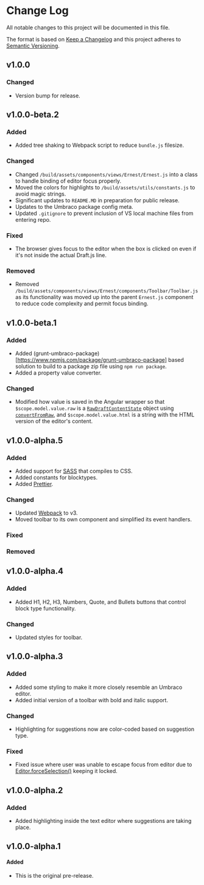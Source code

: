 # Change Log

All notable changes to this project will be documented in this file.

The format is based on [Keep a Changelog](http://keepachangelog.com/) and this project adheres to [Semantic Versioning](http://semver.org/).

## v1.0.0

### Changed

* Version bump for release.

## v1.0.0-beta.2

### Added

* Added tree shaking to Webpack script to reduce `bundle.js` filesize.

### Changed

* Changed `/build/assets/components/views/Ernest/Ernest.js` into a class to handle binding of editor focus properly.
* Moved the colors for highlights to `/build/assets/utils/constants.js` to avoid magic strings.
* Significant updates to `README.MD` in preparation for public release.
* Updates to the Umbraco package config meta.
* Updated `.gitignore` to prevent inclusion of VS local machine files from entering repo.

### Fixed

* The browser gives focus to the editor when the box is clicked on even if it's not inside the actual Draft.js line.

### Removed

* Removed `/build/assets/components/views/Ernest/components/Toolbar/Toolbar.js` as its functionality was moved up into the parent `Ernest.js` component to reduce code complexity and permit focus binding.

## v1.0.0-beta.1

### Added

* Added (grunt-umbraco-package)[https://www.npmjs.com/package/grunt-umbraco-package] based solution to build to a package zip file using `npm run package`.
* Added a property value converter.

### Changed

* Modified how value is saved in the Angular wrapper so that `$scope.model.value.raw` is a [`RawDraftContentState`](https://github.com/facebook/draft-js/blob/master/src/model/encoding/RawDraftContentState.js) object using [`convertFromRaw`](https://draftjs.org/docs/api-reference-data-conversion.html#convertfromraw), and `$scope.model.value.html` is a string with the HTML version of the editor's content.

## v1.0.0-alpha.5

### Added

* Added support for [SASS](https://sass-lang.com/) that compiles to CSS.
* Added constants for blocktypes.
* Added [Prettier](https://prettier.io/).

### Changed

* Updated [Webpack](https://webpack.js.org/) to v3.
* Moved toolbar to its own component and simplified its event handlers.

### Fixed

### Removed

## v1.0.0-alpha.4

### Added

* Added H1, H2, H3, Numbers, Quote, and Bullets buttons that control block type functionality.

### Changed

* Updated styles for toolbar.

## v1.0.0-alpha.3

### Added

* Added some styling to make it more closely resemble an Umbraco editor.
* Added initial version of a toolbar with bold and italic support.

### Changed

* Highlighting for suggestions now are color-coded based on suggestion type.

### Fixed

* Fixed issue where user was unable to escape focus from editor due to [Editor.forceSelection()](https://draftjs.org/docs/api-reference-editor-state.html#forceselection) keeping it locked.

## v1.0.0-alpha.2

### Added

* Added highlighting inside the text editor where suggestions are taking place.

## v1.0.0-alpha.1

#### Added

* This is the original pre-release.
